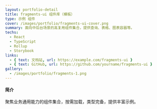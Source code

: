 ```yaml
---
layout: portfolio-detail
title: fragments-ui 组件库（模板）
type: 示例 组件
cover: /images/portfolio/fragments-ui-cover.png
summary: 面向中后台场景的高复用组件集合，提供查询、表格、图表容器等。
techs:
  - React
  - TypeScript
  - Rollup
  - Storybook
links:
  - { text: 文档站, url: https://example.com/fragments-ui }
  - { text: GitHub, url: https://github.com/yourname/fragments-ui }
gallery:
  - /images/portfolio/fragments-1.png
---
```


#### 简介
聚焦业务通用能力的组件集合，按需加载，类型完备，提供丰富示例。


